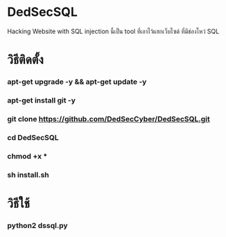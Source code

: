 # DedSecSQL
Hacking Website with SQL injection นี้เป็น tool ที่เอาไว้แฮกเว็บไซต์ ที่มีช่องโหว่ 
SQL

# วิธีติดตั้ง
### apt-get upgrade -y && apt-get update -y
### apt-get install git -y
### git clone https://github.com/DedSecCyber/DedSecSQL.git
### cd DedSecSQL
### chmod +x *
### sh install.sh

# วิธีใช้

### python2 dssql.py
